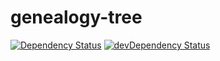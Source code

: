 genealogy-tree
==============
[![Dependency Status](https://david-dm.org/AlekseyLeshko/genealogy-tree.svg)](https://david-dm.org/AlekseyLeshko/genealogy-tree)
[![devDependency Status](https://david-dm.org/AlekseyLeshko/genealogy-tree/dev-status.svg)](https://david-dm.org/AlekseyLeshko/genealogy-tree#info=devDependencies)
